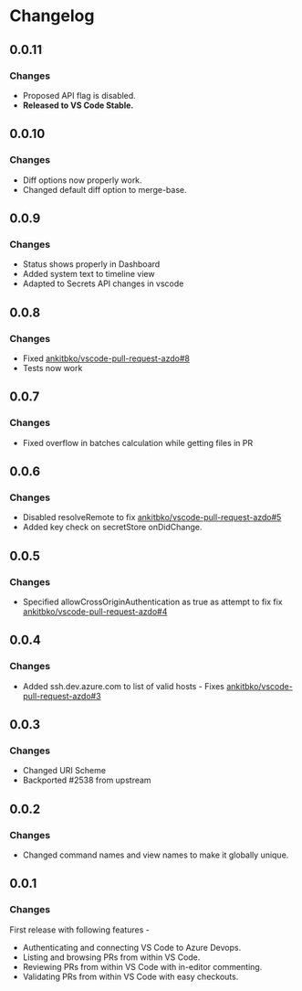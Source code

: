 # Changelog

## 0.0.11
### Changes

- Proposed API flag is disabled.
- **Released to VS Code Stable.**

## 0.0.10
### Changes

- Diff options now properly work.
- Changed default diff option to merge-base.

## 0.0.9
### Changes

- Status shows properly in Dashboard
- Added system text to timeline view
- Adapted to Secrets API changes in vscode

## 0.0.8
### Changes

- Fixed [ankitbko/vscode-pull-request-azdo#8](https://github.com/ankitbko/vscode-pull-request-azdo/issues/8)
- Tests now work

## 0.0.7
### Changes

- Fixed overflow in batches calculation while getting files in PR

## 0.0.6
### Changes

- Disabled resolveRemote to fix [ankitbko/vscode-pull-request-azdo#5](https://github.com/ankitbko/vscode-pull-request-azdo/issues/5)
- Added key check on secretStore onDidChange.

## 0.0.5
### Changes

- Specified allowCrossOriginAuthentication as true as attempt to fix fix [ankitbko/vscode-pull-request-azdo#4](https://github.com/ankitbko/vscode-pull-request-azdo/issues/4)

## 0.0.4
### Changes

- Added ssh.dev.azure.com to list of valid hosts - Fixes [ankitbko/vscode-pull-request-azdo#3](https://github.com/ankitbko/vscode-pull-request-azdo/issues/3)

## 0.0.3
### Changes

- Changed URI Scheme
- Backported #2538 from upstream

## 0.0.2

### Changes

- Changed command names and view names to make it globally unique.

## 0.0.1

### Changes

First release with following features -

- Authenticating and connecting VS Code to Azure Devops.
- Listing and browsing PRs from within VS Code.
- Reviewing PRs from within VS Code with in-editor commenting.
- Validating PRs from within VS Code with easy checkouts.
